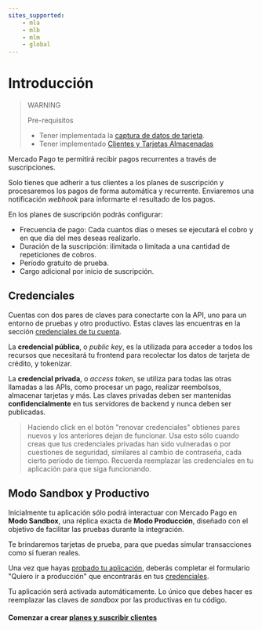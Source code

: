 ```yaml
---
sites_supported:
    - mla
    - mlb
    - mlm
    - global
---
```



# Introducción

> WARNING
>
> Pre-requisitos
>
> * Tener implementada la [captura de datos de tarjeta](/guides/payments/api/receiving-payment-by-card.es.md#captura-los-datos-de-tarjeta).
> * Tener implementado [Clientes y Tarjetas Almacenadas](/guides/payments/api/customers-and-cards.es.md)


Mercado Pago te permitirá recibir pagos recurrentes a través de suscripciones.

Solo tienes que adherir a tus clientes a los planes de suscripción y procesaremos los pagos de forma automática y recurrente.
Enviaremos una notificación _webhook_ para informarte el resultado de los pagos.

En los planes de suscripción podrás configurar:

* Frecuencia de pago: Cada cuantos días o meses se ejecutará el cobro y en que día del mes deseas realizarlo.
* Duración de la suscripción: ilimitada o limitada a una cantidad de repeticiones de cobros.
* Período gratuito de prueba.
* Cargo adicional por inicio de suscripción.

## Credenciales

Cuentas con dos pares de claves para conectarte con la API, uno para un entorno de pruebas y otro productivo. Estas claves las encuentras en la sección [credenciales de tu cuenta](https://www.mercadopago.com.ar/account/credentials).

La **credencial pública**, o *public key*, es la utilizada para acceder a todos los recursos que necesitará tu frontend para recolectar los datos de tarjeta de crédito, y tokenizar.

La **credencial privada**, o *access token*, se utiliza para todas las otras llamadas a las APIs, como procesar un pago, realizar reembolsos, almacenar tarjetas y más. Las claves privadas deben ser mantenidas **confidencialmente** en tus servidores de backend y nunca deben ser publicadas.

> Haciendo click en el botón "renovar credenciales" obtienes pares nuevos y los anteriores dejan de funcionar. Usa esto sólo cuando creas que tus credenciales privadas han sido vulneradas o por cuestiones de seguridad, similares al cambio de contraseña, cada cierto período de tiempo. Recuerda reemplazar las credenciales en tu aplicación para que siga funcionando.

## Modo Sandbox y Productivo

Inicialmente tu aplicación sólo podrá interactuar con Mercado Pago en **Modo Sandbox**, una réplica exacta de **Modo Producción**, diseñado con el objetivo de facilitar las pruebas durante la integración.

Te brindaremos tarjetas de prueba, para que puedas simular transacciones como si fueran reales.

Una vez que hayas [probado tu aplicación](/guides/subscriptions/api/testing.es.md), deberás completar el formulario "Quiero ir a producción" que encontrarás en tus [credenciales](https://www.mercadopago.com.ar/account/credentials).

Tu aplicación será activada automáticamente. Lo único que debes hacer es reemplazar las claves de _sandbox_ por las productivas en tu código.


#### Comenzar a crear [planes y suscribir clientes](/guides/subscriptions/api/create-subscription.es.md)
